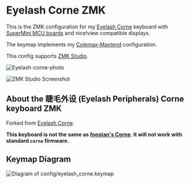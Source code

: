 # Eyelash Corne ZMK

This is the ZMK configuration for my [Eyelash Corne](https://github.com/a741725193/zmk-new_corne) keyboard with [SuperMini MCU boards](https://github.com/joric/nrfmicro/wiki/Alternatives#supermini-nrf52840) and nice!view compatible displays.

The keymap implements my [Colemax-Maxtend](https://github.com/mhantsch/maxtend) configuration.

This config supports [ZMK Studio](https://github.com/zmkfirmware/zmk-studio).

![Eyelash-corne-photo](https://github.com/user-attachments/assets/321c7070-f86f-4f16-8ae9-17e4c3a68f12)

![ZMK Studio Screenshot](https://github.com/user-attachments/assets/1a365724-c0df-4a69-a171-ff058ccd1c5e)

## About the 睫毛外设 (Eyelash Peripherals) Corne keyboard ZMK 

Forked from [Eyelash Corne](https://github.com/a741725193/zmk-new_corne).

**This keyboard is not the same as [foostan's Corne](https://github.com/foostan/crkbd). It will not work with standard `corne` firmware.**

## Keymap Diagram

![Diagram of config/eyelash_corne.keymap](keymap-drawer/eyelash_corne.svg "generated by @caksoylar's Keymap Drawer")
